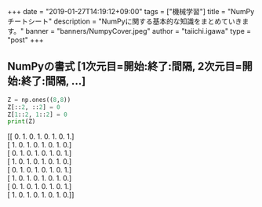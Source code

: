 +++
date = "2019-01-27T14:19:12+09:00"
tags = ["機械学習"]
title = "NumPyチートシート"
description = "NumPyに関する基本的な知識をまとめていきます。"
banner = "banners/NumpyCover.jpeg"
author = "taiichi.igawa"
type = "post"
+++

## NumPyの書式 [1次元目=開始:終了:間隔, 2次元目=開始:終了:間隔, ...]

```python
Z = np.ones((8,8))
Z[::2, ::2] = 0
Z[1::2, 1::2] = 0
print(Z)
```

[[ 0.  1.  0.  1.  0.  1.  0.  1.]  
 [ 1.  0.  1.  0.  1.  0.  1.  0.]  
 [ 0.  1.  0.  1.  0.  1.  0.  1.]  
 [ 1.  0.  1.  0.  1.  0.  1.  0.]  
 [ 0.  1.  0.  1.  0.  1.  0.  1.]  
 [ 1.  0.  1.  0.  1.  0.  1.  0.]  
 [ 0.  1.  0.  1.  0.  1.  0.  1.]  
 [ 1.  0.  1.  0.  1.  0.  1.  0.]]  


